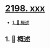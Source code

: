 # [2198. xxx](https://github.com/Tdahuyou/TNotes.leetcode/tree/main/notes/2198.%20xxx)

<!-- region:toc -->

- [1. 📝 概述](#1--概述)

<!-- endregion:toc -->

## 1. 📝 概述
